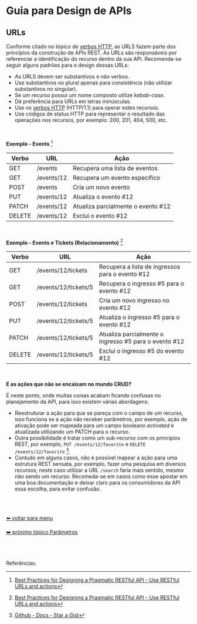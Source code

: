 # Guia para Design de APIs

## URLs

Conforme citado no tópico de [verbos HTTP](http-verbs.md), as URLS fazem parte dos princípios da construção de APIs REST. As URLs são responsáveis por referenciar a identificação do recurso dentro da sua API. Recomenda-se seguir alguns padrões para o design dessas URLs:

- As URLS devem ser substantivos e não verbos.
- Use substantivos no plural apenas para consistência (não utilizar substantivos no singular).
- Se um recurso possui um nome composto utilize _kebab-case_.
- Dê preferência para URLs em letras minúsculas.
- Use os [verbos HTTP](http-verbs.md) (HTTP/1.1) para operar estes recursos.
- Use códigos de status HTTP para representar o resultado das operações nos recursos, por exemplo: 200, 201, 404, 500, etc.

<br>

**Exemplo - Events** [^1]

Verbo | URL | Ação
--- | --- | ---
GET | /events | Recupera uma lista de eventos
GET | /events/12 | Recupera um evento específico
POST | /events | Cria um novo evento
PUT | /events/12 | Atualiza o evento #12
PATCH | /events/12 | Atualiza parcialmente o evento #12
DELETE | /events/12 | Exclui o evento #12

<br>

**Exemplo - Events e Tickets (Relacionamento)** [^1]

Verbo | URL | Ação
--- | --- | ---
GET | /events/12/tickets | Recupera a lista de ingressos para o evento #12
GET | /events/12/tickets/5 | Recupera o ingresso #5 para o evento #12
POST | /events/12/tickets | Cria um novo ingresso no evento #12
PUT | /events/12/tickets/5 | Atualiza o ingresso #5 para o evento #12
PATCH | /events/12/tickets/5 | Atualiza parcialmente o ingresso #5 para o evento #12
DELETE | /events/12/tickets/5 | Exclui o ingresso #5 do evento #12

<br>

**E as ações que não se encaixam no mundo CRUD?**

É neste ponto, onde muitas coisas acabam ficando confusas no planejamento da API, para isso existem várias abordagens:

- Reestruturar a ação para que se pareça com o campo de um recurso, isso funciona se a ação não receber parâmetros, por exemplo, ação de ativação pode ser mapeada para um campo booleano _activated_ e atualizada utilizando um PATCH para o recurso.
- Outra possibilidade é tratar como um sub-recurso com os princípios REST, por exemplo, `PUT /events/12/favorite` e `DELETE /events/12/favorite` [^2].
- Contudo em alguns casos, não é possível mapear a ação para uma estrutura REST sensata, por exemplo, fazer uma pesquisa em diversos recursos, neste caso utilizar a URL `/search` faria mais sentido, mesmo não sendo um recurso. Recomeda-se em casos como esse apostar em uma boa documentação e deixar claro para os consumidores da API essa escolha, para evitar confusão.

<br><br>

[⬅️ voltar para menu](index.md)

[➡️ próximo tópico Parâmetros](parameters.md)

<br><br>

Referências:

[^1]: [Best Practices for Designing a Pragmatic RESTful API - Use RESTful URLs and actions](https://www.vinaysahni.com/best-practices-for-a-pragmatic-restful-api#restful)
[^2]: [Github - Docs - Star a Gist](https://docs.github.com/pt/rest/reference/gists#star-a-gist)

